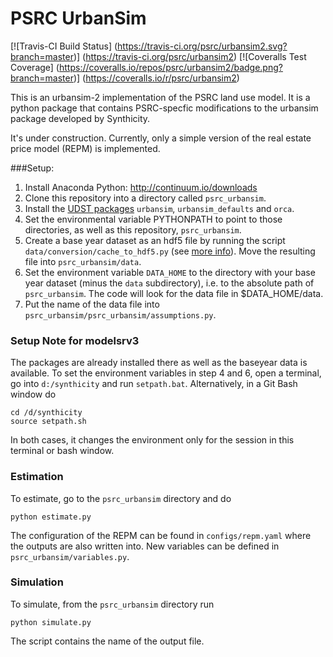 # PSRC UrbanSim

[![Travis-CI Build Status] (https://travis-ci.org/psrc/urbansim2.svg?branch=master)] (https://travis-ci.org/psrc/urbansim2)
[![Coveralls Test Coverage] (https://coveralls.io/repos/psrc/urbansim2/badge.png?branch=master)] (https://coveralls.io/r/psrc/urbansim2)

This is an urbansim-2 implementation of the PSRC land use model. It is a python package that contains PSRC-specfic modifications to the urbansim package developed by Synthicity.

It's under construction. Currently, only a simple version of the real estate price model (REPM) is implemented.

###Setup:

1. Install Anaconda Python: http://continuum.io/downloads
2. Clone this repository into a directory called ``psrc_urbansim``.
3. Install the [UDST packages](https://github.com/UDST) ``urbansim``, ``urbansim_defaults`` and ``orca``. 
4. Set the environmental variable PYTHONPATH to point to those directories, as well as this repository, ``psrc_urbansim``.
5. Create a base year dataset as an hdf5 file by running the script ``data/conversion/cache_to_hdf5.py`` (see [more info](https://github.com/psrc/urbansim2/tree/master/data/conversion)). Move the resulting file into ``psrc_urbansim/data``.
6. Set the environment variable ``DATA_HOME`` to the directory with your base year dataset (minus the ``data`` subdirectory), i.e. to the absolute path of ``psrc_urbansim``. The code will look for the data file in $DATA_HOME/data.
7. Put the name of the data file into ``psrc_urbansim/psrc_urbansim/assumptions.py``.

### Setup Note for modelsrv3

The packages are already installed there as well as the baseyear data is available. To set the environment variables in step 4 and 6, open a terminal, go into ``d:/synthicity`` and run ``setpath.bat``. Alternatively, in a Git Bash window do

```
cd /d/synthicity
source setpath.sh
```

In both cases, it changes the environment only for the session in this terminal or bash window.

### Estimation

To estimate, go to the ``psrc_urbansim`` directory and do

```
python estimate.py
```
 
The configuration of the REPM can be found in ``configs/repm.yaml`` where the outputs are also written into. New variables can be defined in ``psrc_urbansim/variables.py``.

### Simulation

To simulate, from the ``psrc_urbansim`` directory run

```
python simulate.py
```

The script contains the name of the output file.


